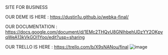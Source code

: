 SITE FOR BUSINESS



OUR DEME IS HERE : https://dustin1u.github.io/webka-final/


OUR DOCUMENTATION : https://docs.google.com/document/d/1EMc2THQvU8GNIhbehUDzYY2OKpyqWeA13kVkGOI1Yoo/edit?usp=sharing


OUR TRELLO IS HERE : https://trello.com/b/X9sNANou/final
![image](https://user-images.githubusercontent.com/91417345/146787485-73d5f65b-51a1-411b-83ac-34054967ce85.png)

